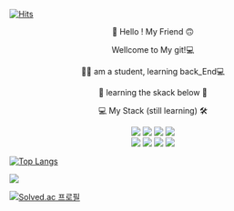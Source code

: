 [![Hits](https://hits.seeyoufarm.com/api/count/incr/badge.svg?url=https%3A%2F%2Fgithub.com%2Fjhoon8903%2Fjhoon8903&count_bg=%23461BE1&title_bg=%23B22AC9&icon=iconify.svg&icon_color=%23FFFFFF&title=HITS%21&edge_flat=false)](https://hits.seeyoufarm.com)

<p align ="center">🐼 Hello ! My Friend 🙃</p>
<p align ="center">Wellcome to My git!💻</p>
<p align ="center">💪😀 am a student, learning back_End💻</p>
<p align ="center">🔽 learning the skack below 🔽</p>
<p align ="center" > </p>  
<div align="center" >
  <p> 💻 My Stack (still learning) 🛠 </p>
    <img src="https://img.shields.io/badge/Python-3766AB?style=flat-square&logo=Python&logoColor=white"/>
    <img src="https://img.shields.io/badge/Node.js-339933?style=flat-square&logo=Node.js&logoColor=white"/>
    <img src="https://img.shields.io/badge/JavaScript-F7DF1E?style=flat-square&logo=JavaScript&logoColor=white"/>
    <img src="https://img.shields.io/badge/MongoDB-47A248?style=flat-square&logo=MongoDB&logoColor=white"/>
    
</div>
<div align="center">
  <img src="https://img.shields.io/badge/Git-F05032?style=flat-square&logo=Git&logoColor=white"/>
  <img src="https://img.shields.io/badge/GitHub-452170?style=flat-square&logo=GitHub&logoColor=white"/>
  <img src="https://img.shields.io/badge/HTML5-E34F26?style=flat-square&logo=HTML5&logoColor=white"/>
  <img src="https://img.shields.io/badge/CSS3-1572B6?style=flat-square&logo=CSS3&logoColor=white"/>
</div>

[![Top Langs](https://github-readme-stats.vercel.app/api/top-langs/?username=Daniel&layout=compact)](https://github.com/anuraghazra/github-readme-stats)

<picture>
<source 
  srcset="https://github-readme-stats.vercel.app/api?username=Daniel&show_icons=true&theme=vue"
  media="(prefers-color-scheme: dark)"
/>
<source
  srcset="https://github-readme-stats.vercel.app/api?username=anuraghazra&show_icons=true"
  media="(prefers-color-scheme: light), (prefers-color-scheme: no-preference)"
/>
<img src="https://github-readme-stats.vercel.app/api?username=anuraghazra&show_icons=true" />
</picture>

[![Solved.ac 프로필](http://mazassumnida.wtf/api/v2/generate_badge?boj=jhoon8903)](https://solved.ac/jhoon8903)
